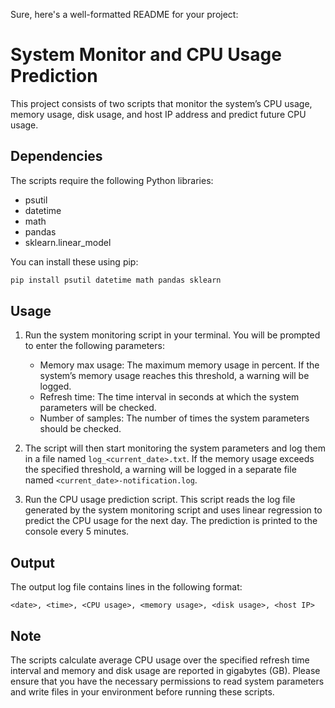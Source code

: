 Sure, here's a well-formatted README for your project:

# System Monitor and CPU Usage Prediction

This project consists of two scripts that monitor the system’s CPU usage, memory usage, disk usage, and host IP address and predict future CPU usage.

## Dependencies

The scripts require the following Python libraries:

- psutil
- datetime
- math
- pandas
- sklearn.linear_model

You can install these using pip:

```bash
pip install psutil datetime math pandas sklearn
```

## Usage

1. Run the system monitoring script in your terminal. You will be prompted to enter the following parameters:
   - Memory max usage: The maximum memory usage in percent. If the system’s memory usage reaches this threshold, a warning will be logged.
   - Refresh time: The time interval in seconds at which the system parameters will be checked.
   - Number of samples: The number of times the system parameters should be checked.

2. The script will then start monitoring the system parameters and log them in a file named `log_<current_date>.txt`. If the memory usage exceeds the specified threshold, a warning will be logged in a separate file named `<current_date>-notification.log`.

3. Run the CPU usage prediction script. This script reads the log file generated by the system monitoring script and uses linear regression to predict the CPU usage for the next day. The prediction is printed to the console every 5 minutes.

## Output

The output log file contains lines in the following format:

```
<date>, <time>, <CPU usage>, <memory usage>, <disk usage>, <host IP>
```

## Note

The scripts calculate average CPU usage over the specified refresh time interval and memory and disk usage are reported in gigabytes (GB). Please ensure that you have the necessary permissions to read system parameters and write files in your environment before running these scripts.
